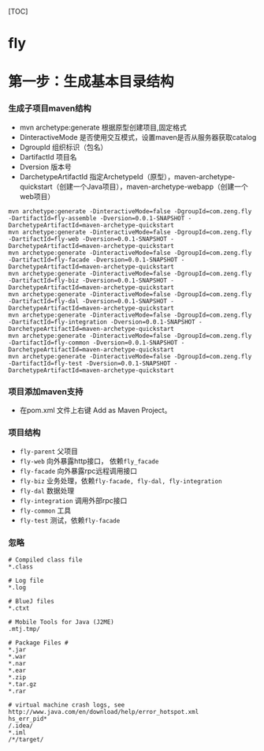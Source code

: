 [TOC]
# fly
# 第一步：生成基本目录结构
### 生成子项目maven结构
- mvn archetype:generate 根据原型创建项目,固定格式
- DinteractiveMode 是否使用交互模式，设置maven是否从服务器获取catalog
- DgroupId 组织标识（包名）
- DartifactId 项目名
- Dversion 版本号
- DarchetypeArtifactId 指定ArchetypeId（原型），maven-archetype-quickstart（创建一个Java项目），maven-archetype-webapp（创建一个web项目）

```
mvn archetype:generate -DinteractiveMode=false -DgroupId=com.zeng.fly -DartifactId=fly-assemble -Dversion=0.0.1-SNAPSHOT -DarchetypeArtifactId=maven-archetype-quickstart
mvn archetype:generate -DinteractiveMode=false -DgroupId=com.zeng.fly -DartifactId=fly-web -Dversion=0.0.1-SNAPSHOT -DarchetypeArtifactId=maven-archetype-quickstart
mvn archetype:generate -DinteractiveMode=false -DgroupId=com.zeng.fly -DartifactId=fly-facade -Dversion=0.0.1-SNAPSHOT -DarchetypeArtifactId=maven-archetype-quickstart
mvn archetype:generate -DinteractiveMode=false -DgroupId=com.zeng.fly -DartifactId=fly-biz -Dversion=0.0.1-SNAPSHOT -DarchetypeArtifactId=maven-archetype-quickstart
mvn archetype:generate -DinteractiveMode=false -DgroupId=com.zeng.fly -DartifactId=fly-dal -Dversion=0.0.1-SNAPSHOT -DarchetypeArtifactId=maven-archetype-quickstart
mvn archetype:generate -DinteractiveMode=false -DgroupId=com.zeng.fly -DartifactId=fly-integration -Dversion=0.0.1-SNAPSHOT -DarchetypeArtifactId=maven-archetype-quickstart
mvn archetype:generate -DinteractiveMode=false -DgroupId=com.zeng.fly -DartifactId=fly-common -Dversion=0.0.1-SNAPSHOT -DarchetypeArtifactId=maven-archetype-quickstart
mvn archetype:generate -DinteractiveMode=false -DgroupId=com.zeng.fly -DartifactId=fly-test -Dversion=0.0.1-SNAPSHOT -DarchetypeArtifactId=maven-archetype-quickstart
```
### 项目添加maven支持
- 在pom.xml 文件上右键 Add as Maven Project。

### 项目结构
- `fly-parent` 父项目
- `fly-web` 向外暴露http接口， 依赖`fly_facade`
- `fly-facade` 向外暴露rpc远程调用接口
- `fly-biz` 业务处理，依赖`fly-facade, fly-dal, fly-integration`
- `fly-dal` 数据处理
- `fly-integration` 调用外部rpc接口
- `fly-common` 工具
- `fly-test` 测试，依赖`fly-facade`
### 忽略
```
# Compiled class file
*.class

# Log file
*.log

# BlueJ files
*.ctxt

# Mobile Tools for Java (J2ME)
.mtj.tmp/

# Package Files #
*.jar
*.war
*.nar
*.ear
*.zip
*.tar.gz
*.rar

# virtual machine crash logs, see http://www.java.com/en/download/help/error_hotspot.xml
hs_err_pid*
/.idea/
*.iml
/*/target/
```
                
